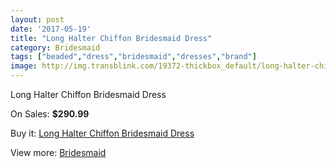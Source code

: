 ```yaml
---
layout: post
date: '2017-05-19'
title: "Long Halter Chiffon Bridesmaid Dress"
category: Bridesmaid
tags: ["beaded","dress","bridesmaid","dresses","brand"]
image: http://img.transblink.com/19372-thickbox_default/long-halter-chiffon-bridesmaid-dress.jpg
---
```

Long Halter Chiffon Bridesmaid Dress

On Sales: **$290.99**
<a href="https://www.transblink.com/en/bridesmaid/6079-long-halter-chiffon-bridesmaid-dress.html"><amp-img layout="responsive" width="600" height="600" src="//img.transblink.com/19372-thickbox_default/long-halter-chiffon-bridesmaid-dress.jpg" alt="Long Halter Chiffon Bridesmaid Dress 0" /></a>
<a href="https://www.transblink.com/en/bridesmaid/6079-long-halter-chiffon-bridesmaid-dress.html"><amp-img layout="responsive" width="600" height="600" src="//img.transblink.com/19373-thickbox_default/long-halter-chiffon-bridesmaid-dress.jpg" alt="Long Halter Chiffon Bridesmaid Dress 1" /></a>

Buy it: [Long Halter Chiffon Bridesmaid Dress](https://www.transblink.com/en/bridesmaid/6079-long-halter-chiffon-bridesmaid-dress.html "Long Halter Chiffon Bridesmaid Dress")

View more: [Bridesmaid](https://www.transblink.com/en/4-bridesmaid "Bridesmaid")